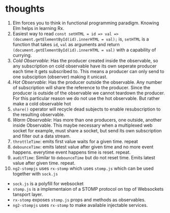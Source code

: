 # thoughts

1) Elm forces you to think in functional programming paradigm. Knowing Elm helps in learning Rx.
2) Easiest way to read `const setHTML = id => val => (document.getElementById(id).innerHTML = val);` is, `setHTML` is a function that takes `id`, `val` as arguments and return `(document.getElementById(id).innerHTML = val)` with a capability of currying.
3) *Cold Observable*: Has the producer created inside the observable, so any subscription on cold observable have its own seperate producer each time it gets subscribed to. This means a producer can only send to one subsciption (observer) making it unicast.
4) *Hot Observable*: Has the producer outside the observable. Any number of subscription will share the reference to the producer. Since the producer is outside of the observable we cannot teardown the producer. For this particular reason we do not use the hot observable. But rather make a cold observable hot
5) `share()` operator will recycle dead subjects to enable resubscription to the resulting observable.
6) *Warm Observable*: Has more than one producers, one outside, another inside Observable. This maybe necessary when a multiplexed web socket for example, must share a socket, but send its own subscription and filter out a data stream.
7) `throttleTime`: emits first value waits for a given time. repeat
8) `debounceTime`: emits latest value after given time and no more event happens. everytime event happens time is reset. repeat.
9) `auditTime`: Similar to `debounceTime` but do not reset time. Emits latest value after given time. repeat.
10) `ng2-stompjs` uses `rx-stomp` which uses `stomp.js` which can be used together with `sock.js`
  * `sock.js` is a polyfill for websocket
  * `stomp.js` is a implementaion of a STOMP protocol on top of Websockets tansport layer.
  * `rx-stomp` exposes `stomp.js` props and methods as observables.
  * `ng2-stompjs` uses `rx-stomp` to make available injectable services.

